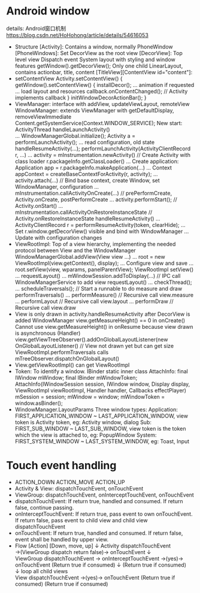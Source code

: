 # Android window
details: Android窗口机制 https://blog.csdn.net/HoHohong/article/details/54616053
* Structure
[Activity]: Contains a window, normally PhoneWindow
[PhoneWindows]: Set DecorView as the root view
[DecorView]: Top level view
    Dispatch event 
    System layout with styling and window features
    getWindow().getDecorView();
    Only one child LinearLayout, contains actionbar, title, content
[TitleView][ContentView id="content"]:
* setContentView
    Activity.setContentView() {
        getWindow().setContentView() {
            installDecor();
            ... animation if requested
            ... load layout and resources
            callback.onContentChanged(); // Activity implements callback
        }
        initWindowDecorActionBar();
    }
* ViewManager: interface with addView, updateViewLayout, remoteView
  WindowManager: extends ViewManager with getDefaultDisplay, removeViewImmediate
    Content.getSystemService(Context.WINDOW_SERVICE);
  New start:
    ActivityThread
        handleLaunchActivity()  
            ... WindowManagerGlobal.initialize();
            Activity a = performLaunchActivity();
            ... read configuration, old state
            handleResumeActivity(...);
        performLaunchActivity(ActivityClientRecord r, ...) 
            ... activity = mInstrumentation.newActivity() // Create Activity with class loader r.packageInfo.getClassLoader()
            ... Create application: Application app = r.packageInfo.makeApplication(...)
            ... Context appContext = createBaseContextForActivity(r, activity);
            ... activity.attach(...) // Bind base context, create Window, set WindowManager, configuration
            ... mInstrumentation.callActivityOnCreate(...) // prePerformCreate, Activity.onCreate, postPerformCreate
            ... activity.performStart(); // Activity.onStart()
            ... mInstrumentation.callActivityOnRestoreInstanceState // Activity.onRestoreInstanceState
        handleResumeActivity() 
            ... ActivityClientRecord r = performResumeActivity(token, clearHide);
            ... Set r.window.getDecorView() visible and bind with WindowManager 
            ... Update with configuration changes
* ViewRootImpl: Top of a view hierarchy, implementing the needed protocol between View and the WindowManager
    WindowManagerGlobal.addView(View view ...) 
        ... root = new ViewRootImpl(view.getContext(), display);
        ... Configure view and save
        ... root.setView(view, wparams, panelParentView);
    ViewRootImpl
        setView()
            ... requestLayout()
            ... mWindowSession.addToDisplay(...) // IPC call WindowManagerService to add view
        requestLayout()
            ... checkThread();
            ... scheduleTraversals(); // Start a runnable to do measure and draw
        performTraversals()
            ... performMeasure() // Recursive call view.measure
            ... performLayout // Recursive call view.layout
            ... performDraw // Recursive call view.draw
* View is only drawn in activity.handleResumeActivity after DecorView is added WindowManager
    view.getMeasureHeight() == 0 in onCreate()
    Cannot use view.getMeasureHeight() in onResume because view drawn is asynchronous (Handler)
    view.getViewTreeObserver().addOnGlobalLayoutListener(new OnGlobalLayoutListener() // View not drawn yet but can get size
    ViewRootImpl.performTraversals calls mTreeObserver.dispatchOnGlobalLayout()
* View.getViewRootImpl() can get ViewRootImpl
* Token: To identify a window. IBinder
    static inner class AttachInfo:
        final IWindow mWindow; final IBinder mWindowToken;
        AttachInfo(IWindowSession session, IWindow window, Display display, ViewRootImpl viewRootImpl, Handler handler, Callbacks effectPlayer)
            mSession = session;
            mWindow = window;
            mWindowToken = window.asBinder();
* WindowManager.LayoutParams
    Three window types: 
        Application: FIRST_APPLICATION_WINDOW ~ LAST_APPLICATION_WINDOW, view token is Activity token, eg: Activity window, dialog
        Sub: FIRST_SUB_WINDOW ~ LAST_SUB_WINDOW, view token is the token which the view is attached to, eg: PopupWindow
        System: FIRST_SYSTEM_WINDOW ~ LAST_SYSTEM_WINDOW, eg: Toast, Input

# Touch event handling
* ACTION_DOWN ACTION_MOVE ACTION_UP
* Activity & View: dispatchTouchEvent, onTouchEvent
* ViewGroup: dispatchTouchEvent, onInterceptTouchEvent, onTouchEvent
* dispatchTouchEvent: If return true, handled and consumed. If return false, continue passing.
* onInterceptTouchEvent: If return true, pass event to own onTouchEvent. If return false, pass event to child view and child view dispatchTouchEvent
* onTouchEvent: If return true, handled and consumed. If return false, event shall be handled by upper view.
* Flow
              [Action] [Down, move, up]
                  ↓
Activity  dispatchTouchEvent →(ViewGroup dispatch return false)→ onTouchEvent
                  ↓                                                
ViewGroup dispatchTouchEvent → onInterceptTouchEvent    →(yes)-> onTouchEvent
       (Return true if consumed)       ↓                 (Return true if consumed)          
                                       ↓ loop all child views     
View                            dispatchTouchEvent      →(yes)→  onTouchEvent
                            (Return true if consumed)    (Return true if consumed)






